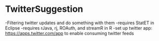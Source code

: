 # TwitterSuggestion
-Filtering twitter updates and do something with them
-requires StatET in Eclipse 
-requires rJava, rj, ROAuth, and streamR in R
-set up twitter app: https://apps.twitter.com/app to enable consuming twitter feeds
